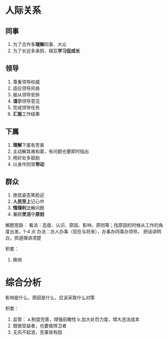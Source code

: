 # 人际关系

## 同事

1. 为了合作多**理解**同事、大众
2. 为了长远多承担，相互**学习促成长**

## 领导

1. 尊重领导权威
2. 适应领导风格
3. 服从领导安排
4. **请示**领导意见
5. 完成领导任务
6. **汇报**工作结果

## 下属

1. **理解**下属有苦衷
2. 主动解其难和蒙，有问题也要即时指出
3. 用好处多鼓励
4. 以身作则常**带动**

## 群众

1. 放低姿态笑脸迎
2. **人民至上**记心中
3. **情理利**法解问题
4. 兼顾**灵活**守**原则**

解题思路：
看法：态度、认识、原因、影响、原则等；找原因的时候从工作的角度出发。1-4 点
办法：办人办事（现在与将来），办事办同事办领导。
把话讲明白，把道理讲清楚

积累：

1. 换岗

# 综合分析

影响是什么，原因是什么，应该采取什么对策

积累：

1. 监管： a.制度完善，增强前瞻性 b.加大处罚力度，增大违法成本
2. 既做受益者，也要做捍卫者
3. 无风不起浪，完事皆有因
